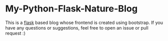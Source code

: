 # My-Python-Flask-Nature-Blog
This is a [flask](https://flask.palletsprojects.com) based blog whose frontend is created using bootstrap.
If you have any questions or suggestions, feel free to open an issue or pull request :)

